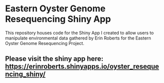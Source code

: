 # Eastern Oyster Genome Resequencing Shiny App

This repository houses code for the Shiny App I created to allow users to manipulate environmental data gathered by Erin Roberts for the Eastern Oyster Genome Resequencing Project.

## Please visit the shiny app here: https://erinroberts.shinyapps.io/oyster_resequencing_shiny/  



